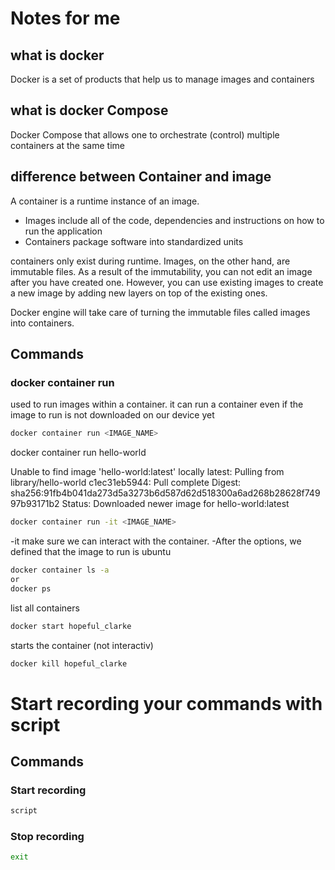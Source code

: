 # Notes for me

## what is docker

Docker is a set of products that help us to manage images and containers

## what is docker Compose

Docker Compose that allows one to orchestrate (control) multiple containers at the same time

## difference between Container and image

A container is a runtime instance of an image.

- Images include all of the code, dependencies and instructions on how to run the application
- Containers package software into standardized units

containers only exist during runtime. Images, on the other hand, are immutable files. As a result of the immutability, you can not edit an image after you have created one. However, you can use existing images to create a new image by adding new layers on top of the existing ones.

Docker engine will take care of turning the immutable files called images into containers.

## Commands

### docker container run

used to run images within a container.
it can run a container even if the image to run is not downloaded on our device yet

```bash
docker container run <IMAGE_NAME>
```

docker container run hello-world

Unable to find image 'hello-world:latest' locally
latest: Pulling from library/hello-world
c1ec31eb5944: Pull complete
Digest: sha256:91fb4b041da273d5a3273b6d587d62d518300a6ad268b28628f74997b93171b2
Status: Downloaded newer image for hello-world:latest

```bash
docker container run -it <IMAGE_NAME>
```

-it make sure we can interact with the container.
-After the options, we defined that the image to run is ubuntu

```bash
docker container ls -a
or
docker ps
```

list all containers

```bash
docker start hopeful_clarke
```

starts the container (not interactiv)

```bash
docker kill hopeful_clarke
```

# Start recording your commands with script

## Commands

### Start recording

```bash
script
```

### Stop recording

```bash
exit
```
